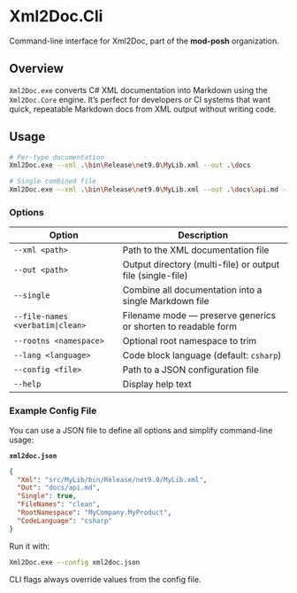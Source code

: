 # Xml2Doc.Cli

Command-line interface for Xml2Doc, part of the **mod-posh** organization.

## Overview

`Xml2Doc.exe` converts C# XML documentation into Markdown using the `Xml2Doc.Core` engine.
It’s perfect for developers or CI systems that want quick, repeatable Markdown docs from XML output without writing code.

## Usage

```bash
# Per-type documentation
Xml2Doc.exe --xml .\bin\Release\net9.0\MyLib.xml --out .\docs

# Single combined file
Xml2Doc.exe --xml .\bin\Release\net9.0\MyLib.xml --out .\docs\api.md --single --file-names clean
````

### Options

| Option                           | Description                                                   |
| -------------------------------- | ------------------------------------------------------------- |
| `--xml <path>`                   | Path to the XML documentation file                            |
| `--out <path>`                   | Output directory (multi-file) or output file (single-file)    |
| `--single`                       | Combine all documentation into a single Markdown file         |
| `--file-names <verbatim\|clean>` | Filename mode — preserve generics or shorten to readable form |
| `--rootns <namespace>`           | Optional root namespace to trim                               |
| `--lang <language>`              | Code block language (default: `csharp`)                       |
| `--config <file>`                | Path to a JSON configuration file                             |
| `--help`                         | Display help text                                             |

### Example Config File

You can use a JSON file to define all options and simplify command-line usage:

**`xml2doc.json`**

```json
{
  "Xml": "src/MyLib/bin/Release/net9.0/MyLib.xml",
  "Out": "docs/api.md",
  "Single": true,
  "FileNames": "clean",
  "RootNamespace": "MyCompany.MyProduct",
  "CodeLanguage": "csharp"
}
```

Run it with:

```bash
Xml2Doc.exe --config xml2doc.json
```

CLI flags always override values from the config file.
